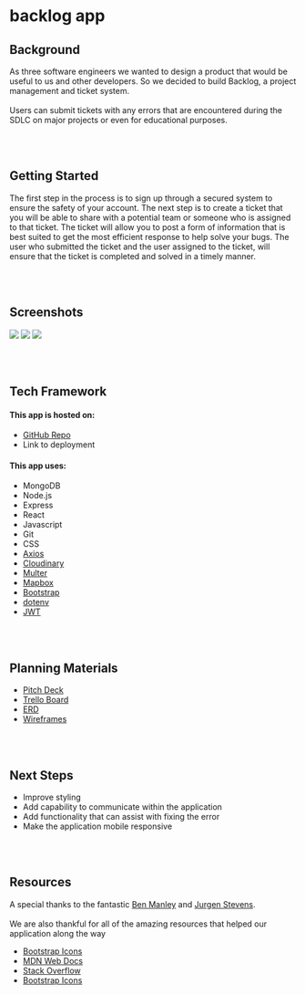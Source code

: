 # backlog app

<h2>Background</h2>
As three software engineers we wanted to design a product that would be useful to us and other developers. So we decided to build Backlog, a project management and ticket system.
<br /><br />
Users can submit tickets with any errors that are encountered during the SDLC on major projects or even for educational purposes.


<br /><br />
<h2>Getting Started</h2>
The first step in the process is to sign up through a secured system to ensure the safety of your account. The next step is to create a ticket that you will be able to share with a potential team or someone who is assigned to that ticket. The ticket will allow you to post a form of information that is best suited to get the most efficient response to help solve your bugs. The user who submitted the ticket and the user assigned to the ticket, will ensure that the ticket is completed and solved in a timely manner.

<br /><br />
<h2>Screenshots</h2>
<img src="https://i.imgur.com/PW8grVs.png">
<img src="https://i.imgur.com/1pC7gzf.png">
<img src="https://i.imgur.com/GfgtQuL.png">

<br /><br />
<h2>Tech Framework</h2>
<h4>This app is hosted on:</h4>
<ul>
  <li><a href="https://github.com/slavdefense/Backlog-MERN-Stack">GitHub Repo</a></li>
  <li><a href="https://backlog-bugtracker-app.herokuapp.com/"></a>Link to deployment</li>
</ul>

<h4>This app uses:</h4>
<ul>
  <li>MongoDB</li>
  <li>Node.js</li>
  <li>Express</li>
  <li>React</li>
  <li>Javascript</li>
  <li>Git</li>
  <li>CSS</li>
  <li><a href="https://www.npmjs.com/package/axios">Axios</a></li>
  <li><a href="https://cloudinary.com/">Cloudinary</a></li>
  <li><a href="https://www.npmjs.com/package/multer">Multer</a></li>
  <li><a href="https://www.mapbox.com/">Mapbox</a></li>
  <li><a href="https://getbootstrap.com/">Bootstrap</a></li>
  <li><a href="https://www.npmjs.com/package/dotenv">dotenv</a></li>
  <li><a href="https://jwt.io/">JWT</a></li>
</ul>

<br /><br />
<h2>Planning Materials</h2>
<ul>
  <li><a href="https://docs.google.com/presentation/d/115wHaLOGxVNdRF-eLLsjHdkSe9UjpHYIlhLqnUHfOnc/edit?usp=sharing">Pitch Deck</a></li>
  <li><a href="https://trello.com/b/AEN2BkPT/backlog">Trello Board</a></li>
  <li><a href="https://drive.google.com/file/d/1dXg5tcVyREsVgmg87mrd-PwkJSZe75uw/view?usp=sharing">ERD</a></li>
  <li><a href="https://whimsical.com/backlog-vSgJLvQPLPKghuxGW2su6">Wireframes</a></li>
</ul>

<br /><br />
<h2>Next Steps</h2>
<ul>
  <li> Improve styling </li>
  <li> Add capability to communicate within the application </li>
  <li> Add functionality that can assist with fixing the error </li>
  <li> Make the application mobile responsive </li>
</ul>


<br /><br />
<h2>Resources</h2>
A special thanks to the fantastic <a href="https://github.com/ManliestBen">Ben Manley</a>
 and <a href="https://www.linkedin.com/in/jurgenstevens/">Jurgen Stevens</a>.
<br /><br />
We are also thankful for all of the amazing resources that helped our application along the way
<ul>
  <li><a href="https://icons.getbootstrap.com/">Bootstrap Icons</a></li>
  <li><a href="https://developer.mozilla.org/en-US/">MDN Web Docs</a></li>
  <li><a href="https://stackoverflow.com/">Stack Overflow</a></li>
  <li><a href="https://icons.getbootstrap.com/">Bootstrap Icons</a></li>
</ul>